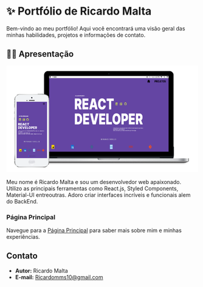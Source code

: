 # ✨ Portfólio de Ricardo Malta

Bem-vindo ao meu portfólio! Aqui você encontrará uma visão geral das minhas habilidades, projetos e informações de contato. 

## 🧙🏽 Apresentação

![Imagem de perfil](./src//components/assets/image/PORTICOMPL.png)

Meu nome é Ricardo Malta e sou um desenvolvedor web apaixonado. Utilizo as principais ferramentas como React.js, Styled Components, Material-UI entreoutras. Adoro criar interfaces incríveis e funcionais alem do BackEnd.


### Página Principal

Navegue para a [Página Principal](https://vercel.com/ricardomms10/portfolio-new) para saber mais sobre mim e minhas experiências.


## Contato

- **Autor:** Ricardo Malta
- **E-mail:** Ricardomms10@gmail.com